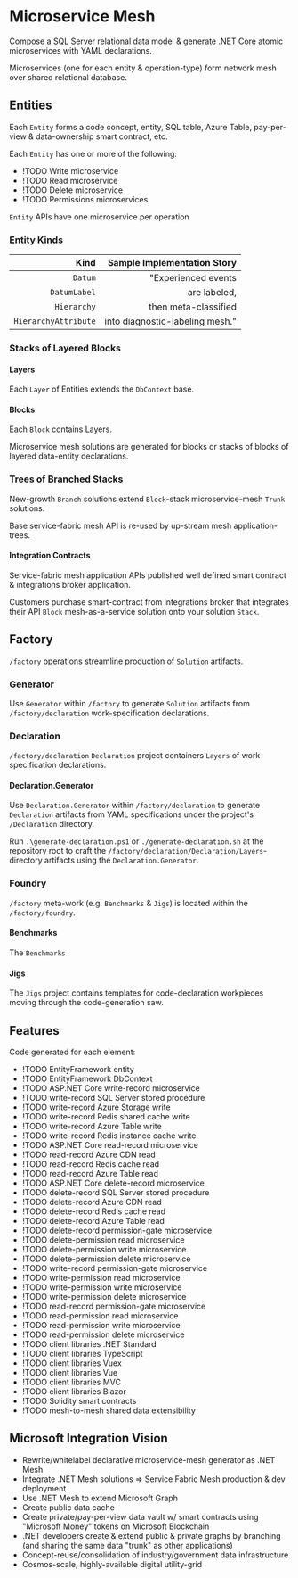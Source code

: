 # Microservice Mesh

Compose a SQL Server relational data model & generate .NET Core atomic microservices with YAML declarations.

Microservices (one for each entity & operation-type) form network mesh over shared relational database.

## Entities

Each `Entity` forms a code concept, entity, SQL table, Azure Table, pay-per-view & data-ownership smart contract, etc.

Each `Entity` has one or more of the following:
  - !TODO Write microservice
  - !TODO Read microservice
  - !TODO Delete microservice
  - !TODO Permissions microservices

`Entity` APIs have one microservice per operation

### Entity Kinds

| Kind                 | Sample Implementation Story     |
| --------------------:| -------------------------------:|
| `Datum`              | "Experienced events             |
| `DatumLabel`         | are labeled,                    |
| `Hierarchy`          | then meta-classified            |
| `HierarchyAttribute` | into diagnostic-labeling mesh." |

### Stacks of Layered Blocks

#### Layers

Each `Layer` of Entities extends the `DbContext` base.

#### Blocks

Each `Block` contains Layers.

Microservice mesh solutions are generated for blocks or stacks of blocks of layered data-entity declarations.

### Trees of Branched Stacks

New-growth `Branch` solutions extend `Block`-stack microservice-mesh `Trunk` solutions.

Base service-fabric mesh API is re-used by up-stream mesh application-trees.

#### Integration Contracts

Service-fabric mesh application APIs published well defined smart contract & integrations broker application.

Customers purchase smart-contract from integrations broker that integrates their API `Block` mesh-as-a-service solution onto your solution `Stack`.

## Factory

`/factory` operations streamline production of `Solution` artifacts.

### Generator

Use `Generator` within `/factory` to generate `Solution` artifacts from `/factory/declaration` work-specification declarations.

### Declaration

`/factory/declaration` `Declaration` project containers `Layers` of work-specification declarations.

#### Declaration.Generator

Use `Declaration.Generator` within `/factory/declaration` to generate `Declaration` artifacts from YAML specifications under the project's `/Declaration` directory.

Run `.\generate-declaration.ps1` or `./generate-declaration.sh` at the repository root to craft the `/factory/declaration/Declaration/Layers`-directory artifacts using the `Declaration.Generator`.

### Foundry

`/factory` meta-work (e.g. `Benchmarks` & `Jigs`) is located within the `/factory/foundry`.

#### Benchmarks

The `Benchmarks`

#### Jigs

The `Jigs` project contains templates for code-declaration workpieces moving through the code-generation saw.

## Features

Code generated for each element:
  - !TODO EntityFramework entity
  - !TODO EntityFramework DbContext
  - !TODO ASP.NET Core write-record microservice
  - !TODO write-record SQL Server stored procedure
  - !TODO write-record Azure Storage write
  - !TODO write-record Redis shared cache write
  - !TODO write-record Azure Table write
  - !TODO write-record Redis instance cache write
  - !TODO ASP.NET Core read-record microservice
  - !TODO read-record Azure CDN read
  - !TODO read-record Redis cache read
  - !TODO read-record Azure Table read
  - !TODO ASP.NET Core delete-record microservice
  - !TODO delete-record SQL Server stored procedure
  - !TODO delete-record Azure CDN read
  - !TODO delete-record Redis cache read
  - !TODO delete-record Azure Table read
  - !TODO delete-record permission-gate microservice
  - !TODO delete-permission read microservice
  - !TODO delete-permission write microservice
  - !TODO delete-permission delete microservice
  - !TODO write-record permission-gate microservice
  - !TODO write-permission read microservice
  - !TODO write-permission write microservice
  - !TODO write-permission delete microservice
  - !TODO read-record permission-gate microservice
  - !TODO read-permission read microservice
  - !TODO read-permission write microservice
  - !TODO read-permission delete microservice
  - !TODO client libraries .NET Standard
  - !TODO client libraries TypeScript
  - !TODO client libraries Vuex
  - !TODO client libraries Vue
  - !TODO client libraries MVC
  - !TODO client libraries Blazor
  - !TODO Solidity smart contracts
  - !TODO mesh-to-mesh shared data extensibility

## Microsoft Integration Vision 

  - Rewrite/whitelabel declarative microservice-mesh generator as .NET Mesh
  - Integrate .NET Mesh solutions => Service Fabric Mesh production & dev deployment
  - Use .NET Mesh to extend Microsoft Graph
  - Create public data cache
  - Create private/pay-per-view data vault w/ smart contracts using "Microsoft Money" tokens on Microsoft Blockchain
  - .NET developers create & extend public & private graphs by branching (and sharing the same data "trunk" as other applications)
  - Concept-reuse/consolidation of industry/government data infrastructure
  - Cosmos-scale, highly-available digital utility-grid
